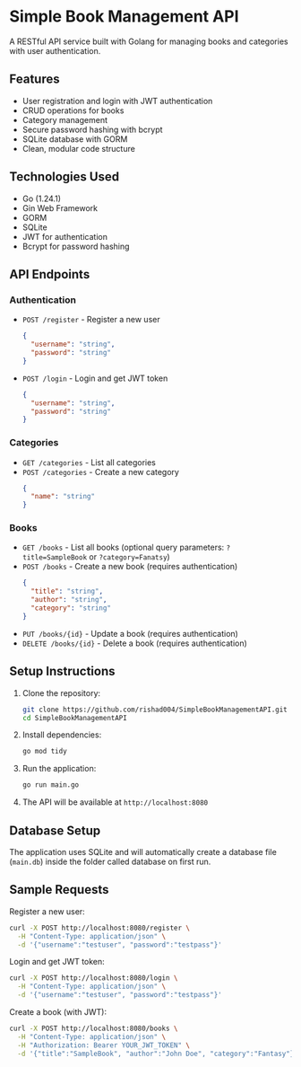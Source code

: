 # Simple Book Management API

A RESTful API service built with Golang for managing books and categories with user authentication.

## Features

- User registration and login with JWT authentication
- CRUD operations for books
- Category management
- Secure password hashing with bcrypt
- SQLite database with GORM
- Clean, modular code structure

## Technologies Used

- Go (1.24.1)
- Gin Web Framework
- GORM
- SQLite
- JWT for authentication
- Bcrypt for password hashing

## API Endpoints

### Authentication

- `POST /register` - Register a new user
  ```json
  {
    "username": "string",
    "password": "string"
  }
  ```

- `POST /login` - Login and get JWT token
  ```json
  {
    "username": "string",
    "password": "string"
  }
  ```

### Categories

- `GET /categories` - List all categories
- `POST /categories` - Create a new category
  ```json
  {
    "name": "string"
  }
  ```

### Books

- `GET /books` - List all books (optional query parameters: `?title=SampleBook` or `?category=Fanatsy`)
- `POST /books` - Create a new book (requires authentication)
  ```json
  {
    "title": "string",
    "author": "string",
    "category": "string"
  }
  ```
- `PUT /books/{id}` - Update a book (requires authentication)
- `DELETE /books/{id}` - Delete a book (requires authentication)

## Setup Instructions

1. Clone the repository:
   ```bash
   git clone https://github.com/rishad004/SimpleBookManagementAPI.git
   cd SimpleBookManagementAPI
   ```

2. Install dependencies:
   ```bash
   go mod tidy
   ```

3. Run the application:
   ```bash
   go run main.go
   ```

4. The API will be available at `http://localhost:8080`

## Database Setup

The application uses SQLite and will automatically create a database file (`main.db`) inside the folder called database on first run.

## Sample Requests

Register a new user:
```bash
curl -X POST http://localhost:8080/register \
  -H "Content-Type: application/json" \
  -d '{"username":"testuser", "password":"testpass"}'
```

Login and get JWT token:
```bash
curl -X POST http://localhost:8080/login \
  -H "Content-Type: application/json" \
  -d '{"username":"testuser", "password":"testpass"}'
```

Create a book (with JWT):
```bash
curl -X POST http://localhost:8080/books \
  -H "Content-Type: application/json" \
  -H "Authorization: Bearer YOUR_JWT_TOKEN" \
  -d '{"title":"SampleBook", "author":"John Doe", "category":"Fantasy"}'
```